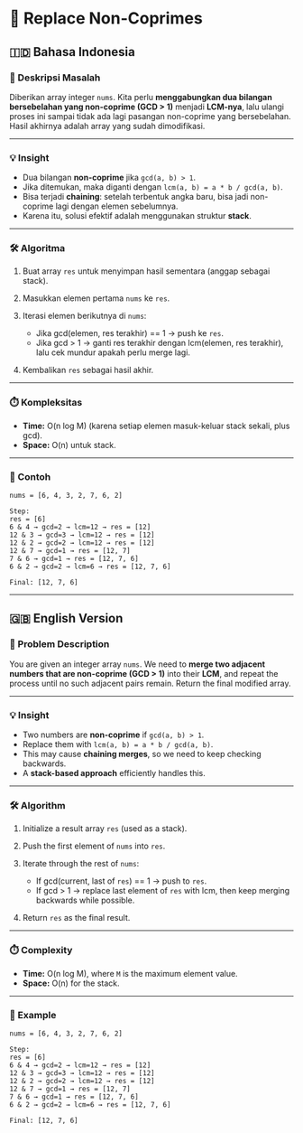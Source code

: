 # 🧮 Replace Non-Coprimes

## 🇮🇩 Bahasa Indonesia

### 📌 Deskripsi Masalah

Diberikan array integer `nums`. Kita perlu **menggabungkan dua bilangan bersebelahan yang non-coprime (GCD > 1)** menjadi **LCM-nya**, lalu ulangi proses ini sampai tidak ada lagi pasangan non-coprime yang bersebelahan.
Hasil akhirnya adalah array yang sudah dimodifikasi.

---

### 💡 Insight

* Dua bilangan **non-coprime** jika `gcd(a, b) > 1`.
* Jika ditemukan, maka diganti dengan `lcm(a, b) = a * b / gcd(a, b)`.
* Bisa terjadi **chaining**: setelah terbentuk angka baru, bisa jadi non-coprime lagi dengan elemen sebelumnya.
* Karena itu, solusi efektif adalah menggunakan struktur **stack**.

---

### 🛠️ Algoritma

1. Buat array `res` untuk menyimpan hasil sementara (anggap sebagai stack).
2. Masukkan elemen pertama `nums` ke `res`.
3. Iterasi elemen berikutnya di `nums`:

   * Jika gcd(elemen, res terakhir) == 1 → push ke `res`.
   * Jika gcd > 1 → ganti res terakhir dengan lcm(elemen, res terakhir), lalu cek mundur apakah perlu merge lagi.
4. Kembalikan `res` sebagai hasil akhir.

---

### ⏱️ Kompleksitas

* **Time:** O(n log M) (karena setiap elemen masuk-keluar stack sekali, plus gcd).
* **Space:** O(n) untuk stack.

---

### 📝 Contoh

```
nums = [6, 4, 3, 2, 7, 6, 2]

Step:
res = [6]
6 & 4 → gcd=2 → lcm=12 → res = [12]
12 & 3 → gcd=3 → lcm=12 → res = [12]
12 & 2 → gcd=2 → lcm=12 → res = [12]
12 & 7 → gcd=1 → res = [12, 7]
7 & 6 → gcd=1 → res = [12, 7, 6]
6 & 2 → gcd=2 → lcm=6 → res = [12, 7, 6]

Final: [12, 7, 6]
```

---

## 🇬🇧 English Version

### 📌 Problem Description

You are given an integer array `nums`.
We need to **merge two adjacent numbers that are non-coprime (GCD > 1)** into their **LCM**, and repeat the process until no such adjacent pairs remain.
Return the final modified array.

---

### 💡 Insight

* Two numbers are **non-coprime** if `gcd(a, b) > 1`.
* Replace them with `lcm(a, b) = a * b / gcd(a, b)`.
* This may cause **chaining merges**, so we need to keep checking backwards.
* A **stack-based approach** efficiently handles this.

---

### 🛠️ Algorithm

1. Initialize a result array `res` (used as a stack).
2. Push the first element of `nums` into `res`.
3. Iterate through the rest of `nums`:

   * If gcd(current, last of `res`) == 1 → push to `res`.
   * If gcd > 1 → replace last element of `res` with lcm, then keep merging backwards while possible.
4. Return `res` as the final result.

---

### ⏱️ Complexity

* **Time:** O(n log M), where `M` is the maximum element value.
* **Space:** O(n) for the stack.

---

### 📝 Example

```
nums = [6, 4, 3, 2, 7, 6, 2]

Step:
res = [6]
6 & 4 → gcd=2 → lcm=12 → res = [12]
12 & 3 → gcd=3 → lcm=12 → res = [12]
12 & 2 → gcd=2 → lcm=12 → res = [12]
12 & 7 → gcd=1 → res = [12, 7]
7 & 6 → gcd=1 → res = [12, 7, 6]
6 & 2 → gcd=2 → lcm=6 → res = [12, 7, 6]

Final: [12, 7, 6]
```